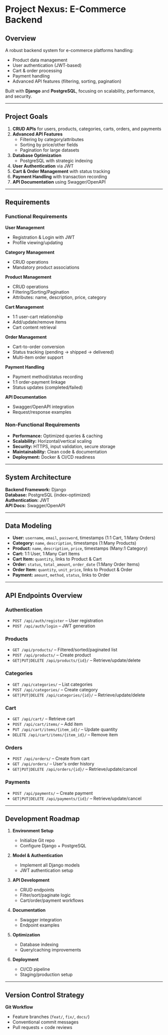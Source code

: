 # Project Nexus: E-Commerce Backend

## Overview
A robust backend system for e-commerce platforms handling:
- Product data management
- User authentication (JWT-based)
- Cart & order processing
- Payment handling
- Advanced API features (filtering, sorting, pagination)

Built with **Django** and **PostgreSQL**, focusing on scalability, performance, and security.

---

## Project Goals
1. **CRUD APIs** for users, products, categories, carts, orders, and payments
2. **Advanced API Features**
   - Filtering by category/attributes
   - Sorting by price/other fields
   - Pagination for large datasets
3. **Database Optimization**
   - PostgreSQL with strategic indexing
4. **User Authentication** via JWT
5. **Cart & Order Management** with status tracking
6. **Payment Handling** with transaction recording
7. **API Documentation** using Swagger/OpenAPI

---

## Requirements

### Functional Requirements
**User Management**
- Registration & Login with JWT
- Profile viewing/updating

**Category Management**
- CRUD operations
- Mandatory product associations

**Product Management**
- CRUD operations
- Filtering/Sorting/Pagination
- Attributes: name, description, price, category

**Cart Management**
- 1:1 user-cart relationship
- Add/update/remove items
- Cart content retrieval

**Order Management**
- Cart-to-order conversion
- Status tracking (pending → shipped → delivered)
- Multi-item order support

**Payment Handling**
- Payment method/status recording
- 1:1 order-payment linkage
- Status updates (completed/failed)

**API Documentation**
- Swagger/OpenAPI integration
- Request/response examples

### Non-Functional Requirements
- **Performance:** Optimized queries & caching
- **Scalability:** Horizontal/vertical scaling
- **Security:** HTTPS, input validation, secure storage
- **Maintainability:** Clean code & documentation
- **Deployment:** Docker & CI/CD readiness

---

## System Architecture
**Backend Framework:** Django  
**Database:** PostgreSQL (index-optimized)  
**Authentication:** JWT  
**API Docs:** Swagger/OpenAPI  

---

## Data Modeling
- **User:** `username`, `email`, `password`, timestamps (1:1 Cart, 1:Many Orders)
- **Category:** `name`, `description`, timestamps (1:Many Products)
- **Product:** `name`, `description`, `price`, timestamps (Many:1 Category)
- **Cart:** 1:1 User, 1:Many Cart Items
- **Cart Item:** `quantity`, links to Product & Cart
- **Order:** `status`, `total_amount`, `order_date` (1:Many Order Items)
- **Order Item:** `quantity`, `unit_price`, links to Product & Order
- **Payment:** `amount`, `method`, `status`, links to Order

---

## API Endpoints Overview

### Authentication
- `POST /api/auth/register` – User registration
- `POST /api/auth/login` – JWT generation

### Products
- `GET /api/products/` – Filtered/sorted/paginated list
- `POST /api/products/` – Create product
- `GET|PUT|DELETE /api/products/{id}/` – Retrieve/update/delete

### Categories
- `GET /api/categories/` – List categories
- `POST /api/categories/` – Create category
- `GET|PUT|DELETE /api/categories/{id}/` – Retrieve/update/delete

### Cart
- `GET /api/cart/` – Retrieve cart
- `POST /api/cart/items/` – Add item
- `PUT /api/cart/items/{item_id}/` – Update quantity
- `DELETE /api/cart/items/{item_id}/` – Remove item

### Orders
- `POST /api/orders/` – Create from cart
- `GET /api/orders/` – User's order history
- `GET|PUT|DELETE /api/orders/{id}/` – Retrieve/update/cancel

### Payments
- `POST /api/payments/` – Create payment
- `GET|PUT|DELETE /api/payments/{id}/` – Retrieve/update/cancel

---

## Development Roadmap
1. **Environment Setup**
   - Initialize Git repo
   - Configure Django + PostgreSQL

2. **Model & Authentication**
   - Implement all Django models
   - JWT authentication setup

3. **API Development**
   - CRUD endpoints
   - Filter/sort/paginate logic
   - Cart/order/payment workflows

4. **Documentation**
   - Swagger integration
   - Endpoint examples

5. **Optimization**
   - Database indexing
   - Query/caching improvements

6. **Deployment**
   - CI/CD pipeline
   - Staging/production setup

---

## Version Control Strategy
**Git Workflow**
- Feature branches (`feat/`, `fix/`, `docs/`)
- Conventional commit messages
- Pull requests + code reviews